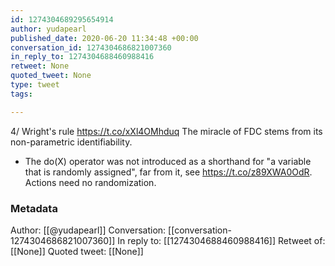 ```yaml
---
id: 1274304689295654914
author: yudapearl
published_date: 2020-06-20 11:34:48 +00:00
conversation_id: 1274304686821007360
in_reply_to: 1274304688460988416
retweet: None
quoted_tweet: None
type: tweet
tags:

---
```


4/ Wright's rule https://t.co/xXl4OMhduq
The miracle of FDC stems from its non-parametric identifiability.

* The do(X) operator was not introduced as a shorthand for "a variable that is randomly assigned", far from it,
see https://t.co/z89XWA0OdR. Actions need no randomization.

### Metadata

Author: [[@yudapearl]]
Conversation: [[conversation-1274304686821007360]]
In reply to: [[1274304688460988416]]
Retweet of: [[None]]
Quoted tweet: [[None]]
